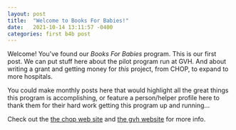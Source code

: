 ```yaml
---
layout: post
title:  "Welcome to Books For Babies!"
date:   2021-10-14 13:11:57 -0400
categories: first b4b post
---
```

Welcome! You've found our _Books For Babies_ program.
This is our first post. We can put stuff here about the pilot
program run at GVH. And about writing a grant and getting money
for _this_ project, from CHOP, to expand to more hospitals.

You could make monthly posts here that would highlight all the
great things this program is accomplishing, or feature a person/helper
profile here to thank them for their hard work getting this program
up and running...

Check out the [the chop web site][chop] and [the gvh website][gvh] for more info.

[chop]: https://www.chop.edu
[gvh]: https://www.gvh.org
